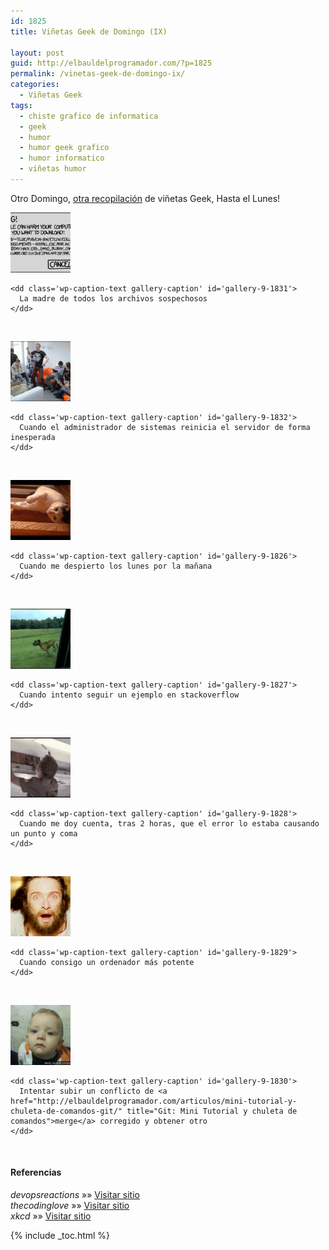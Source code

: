 ```yaml
---
id: 1825
title: Viñetas Geek de Domingo (IX)

layout: post
guid: http://elbauldelprogramador.com/?p=1825
permalink: /vinetas-geek-de-domingo-ix/
categories:
  - Viñetas Geek
tags:
  - chiste grafico de informatica
  - geek
  - humor
  - humor geek grafico
  - humor informatico
  - viñetas humor
---
```

Otro Domingo, [otra recopilación][1] de viñetas Geek, Hasta el Lunes!

  
<!--more-->

  


<div id='gallery-9' class='gallery galleryid-1825 gallery-columns-1 gallery-size-thumbnail'>
  <dl class='gallery-item'>
    <dt class='gallery-icon landscape'>
      <a href='http://elbauldelprogramador.com/vinetas-geek-de-domingo-ix/the-mother-of-all-suspicious-files/'><img width="96" height="96" src="/images/2013/08/The-Mother-of-All-Suspicious-Files-150x150.png" class="attachment-thumbnail" alt="La madre de todos los archivos sospechosos" aria-describedby="gallery-9-1831" /></a>
    </dt>
    
    <dd class='wp-caption-text gallery-caption' id='gallery-9-1831'>
      La madre de todos los archivos sospechosos
    </dd>
  </dl>
  
  <br style="clear: both" />
  
  <dl class='gallery-item'>
    <dt class='gallery-icon landscape'>
      <a href='http://elbauldelprogramador.com/vinetas-geek-de-domingo-ix/when-the-server-admin-unexpectedly-reboot-the-server/'><img width="96" height="96" src="/images/2013/08/when-the-server-admin-unexpectedly-reboot-the-server-150x150.gif" class="attachment-thumbnail" alt="Cuando el administrador de sistemas reinicia el servidor de forma inesperada" aria-describedby="gallery-9-1832" /></a>
    </dt>
    
    <dd class='wp-caption-text gallery-caption' id='gallery-9-1832'>
      Cuando el administrador de sistemas reinicia el servidor de forma inesperada
    </dd>
  </dl>
  
  <br style="clear: both" />
  
  <dl class='gallery-item'>
    <dt class='gallery-icon landscape'>
      <a href='http://elbauldelprogramador.com/vinetas-geek-de-domingo-ix/when-i-wake-up-on-monday-morning/'><img width="96" height="96" src="/images/2013/08/when-I-wake-up-on-monday-morning-150x150.gif" class="attachment-thumbnail" alt="Cuando me despierto los lunes por la mañana" aria-describedby="gallery-9-1826" /></a>
    </dt>
    
    <dd class='wp-caption-text gallery-caption' id='gallery-9-1826'>
      Cuando me despierto los lunes por la mañana
    </dd>
  </dl>
  
  <br style="clear: both" />
  
  <dl class='gallery-item'>
    <dt class='gallery-icon landscape'>
      <a href='http://elbauldelprogramador.com/vinetas-geek-de-domingo-ix/when-i-try-to-follow-an-example-on-stackoverflow/'><img width="96" height="96" src="/images/2013/08/when-I-try-to-follow-an-example-on-stackoverflow-150x150.gif" class="attachment-thumbnail" alt="Cuando intento seguir un ejemplo en stackoverflow" aria-describedby="gallery-9-1827" /></a>
    </dt>
    
    <dd class='wp-caption-text gallery-caption' id='gallery-9-1827'>
      Cuando intento seguir un ejemplo en stackoverflow
    </dd>
  </dl>
  
  <br style="clear: both" />
  
  <dl class='gallery-item'>
    <dt class='gallery-icon landscape'>
      <a href='http://elbauldelprogramador.com/vinetas-geek-de-domingo-ix/when-i-realize-after-2-hours-that-my-bug-is-caused-by-a-missing-semicolon/'><img width="96" height="96" src="/images/2013/08/when-I-realize-after-2-hours-that-my-bug-is-caused-by-a-missing-semicolon-150x150.gif" class="attachment-thumbnail" alt="Cuando me doy cuenta, tras 2 horas, que el error lo estaba causando un punto y coma" aria-describedby="gallery-9-1828" /></a>
    </dt>
    
    <dd class='wp-caption-text gallery-caption' id='gallery-9-1828'>
      Cuando me doy cuenta, tras 2 horas, que el error lo estaba causando un punto y coma
    </dd>
  </dl>
  
  <br style="clear: both" />
  
  <dl class='gallery-item'>
    <dt class='gallery-icon landscape'>
      <a href='http://elbauldelprogramador.com/vinetas-geek-de-domingo-ix/when-i-get-a-more-powerful-computer/'><img width="96" height="96" src="/images/2013/08/when-I-get-a-more-powerful-computer-150x150.gif" class="attachment-thumbnail" alt="Cuando consigo un ordenador más potente" aria-describedby="gallery-9-1829" /></a>
    </dt>
    
    <dd class='wp-caption-text gallery-caption' id='gallery-9-1829'>
      Cuando consigo un ordenador más potente
    </dd>
  </dl>
  
  <br style="clear: both" />
  
  <dl class='gallery-item'>
    <dt class='gallery-icon landscape'>
      <a href='http://elbauldelprogramador.com/vinetas-geek-de-domingo-ix/trying-to-push-a-merge-conflict-fix-and-receiving-a-merge-conflict/'><img width="96" height="96" src="/images/2013/08/Trying-to-push-a-merge-conflict-fix-and-receiving-a-merge-conflict-150x150.gif" class="attachment-thumbnail" alt="Intentar subir un conflicto de merge corregido y obtener otro" aria-describedby="gallery-9-1830" /></a>
    </dt>
    
    <dd class='wp-caption-text gallery-caption' id='gallery-9-1830'>
      Intentar subir un conflicto de <a href="http://elbauldelprogramador.com/articulos/mini-tutorial-y-chuleta-de-comandos-git/" title="Git: Mini Tutorial y chuleta de comandos">merge</a> corregido y obtener otro
    </dd>
  </dl>
  
  <br style="clear: both" />
</div>

#### Referencias

*devopsreactions* »» <a href="http://devopsreactions.tumblr.com/" target="_blank">Visitar sitio</a>  
*thecodinglove* »» <a href="http://thecodinglove.com" target="_blank">Visitar sitio</a>  
*xkcd* »» <a href="http://xkcd.com" target="_blank">Visitar sitio</a>



 [1]: http://elbauldelprogramador.com/category/offtopic/vinetas-geek/ "Viñetas Geek de Domingo"

{% include _toc.html %}

